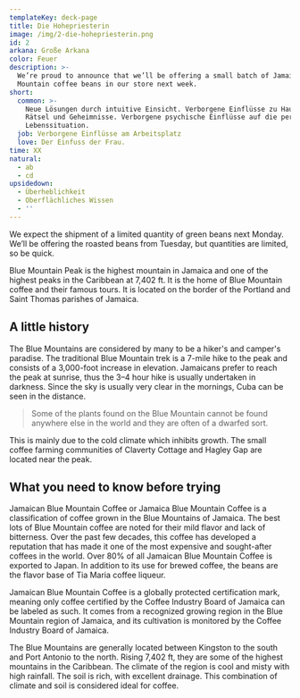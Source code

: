 ```yaml
---
templateKey: deck-page
title: Die Hohepriesterin
image: /img/2-die-hohepriesterin.png
id: 2
arkana: Große Arkana
color: Feuer
description: >-
  We’re proud to announce that we’ll be offering a small batch of Jamaica Blue
  Mountain coffee beans in our store next week.
short:
  common: >-
    Neue Lösungen durch intuitive Einsicht. Verborgene Einflüsse zu Hause.
    Rätsel und Geheimnisse. Verborgene psychische Einflüsse auf die persönliche
    Lebenssituation.
  job: Verborgene Einflüsse am Arbeitsplatz
  love: Der Einfuss der Frau.
time: XX
natural:
  - ab
  - cd
upsidedown:
  - Überheblichkeit
  - Oberflächliches Wissen
  - ''
---
```


We expect the shipment of a limited quantity of green beans next Monday. We’ll be offering the roasted beans from Tuesday, but quantities are limited, so be quick.

Blue Mountain Peak is the highest mountain in Jamaica and one of the highest peaks in the Caribbean at 7,402 ft. It is the home of Blue Mountain coffee and their famous tours. It is located on the border of the Portland and Saint Thomas parishes of Jamaica.

## A little history

The Blue Mountains are considered by many to be a hiker's and camper's paradise. The traditional Blue Mountain trek is a 7-mile hike to the peak and consists of a 3,000-foot increase in elevation. Jamaicans prefer to reach the peak at sunrise, thus the 3–4 hour hike is usually undertaken in darkness. Since the sky is usually very clear in the mornings, Cuba can be seen in the distance.

>Some of the plants found on the Blue Mountain cannot be found anywhere else in the world and they are often of a dwarfed sort.

This is mainly due to the cold climate which inhibits growth. The small coffee farming communities of Claverty Cottage and Hagley Gap are located near the peak.

## What you need to know before trying

Jamaican Blue Mountain Coffee or Jamaica Blue Mountain Coffee is a classification of coffee grown in the Blue Mountains of Jamaica. The best lots of Blue Mountain coffee are noted for their mild flavor and lack of bitterness. Over the past few decades, this coffee has developed a reputation that has made it one of the most expensive and sought-after coffees in the world. Over 80% of all Jamaican Blue Mountain Coffee is exported to Japan. In addition to its use for brewed coffee, the beans are the flavor base of Tia Maria coffee liqueur.

Jamaican Blue Mountain Coffee is a globally protected certification mark, meaning only coffee certified by the Coffee Industry Board of Jamaica can be labeled as such. It comes from a recognized growing region in the Blue Mountain region of Jamaica, and its cultivation is monitored by the Coffee Industry Board of Jamaica.

The Blue Mountains are generally located between Kingston to the south and Port Antonio to the north. Rising 7,402 ft, they are some of the highest mountains in the Caribbean. The climate of the region is cool and misty with high rainfall. The soil is rich, with excellent drainage. This combination of climate and soil is considered ideal for coffee.
